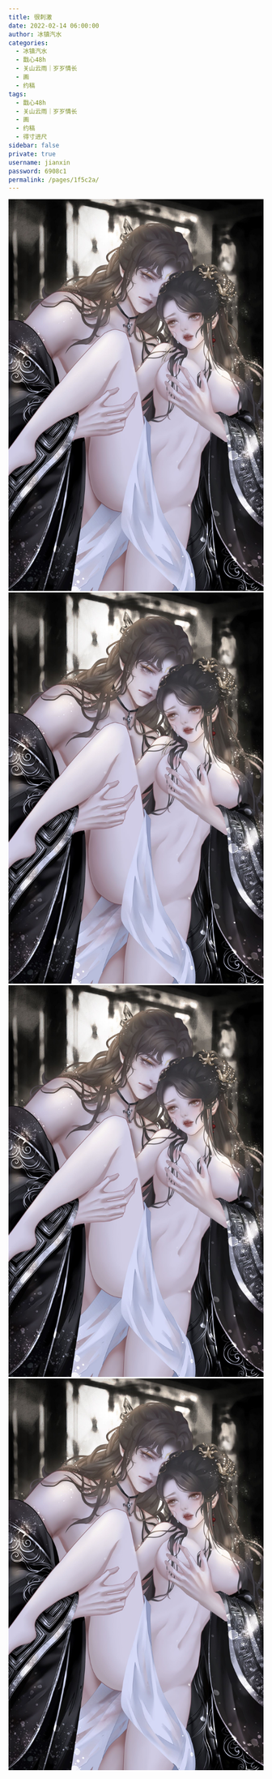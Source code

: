 ```yaml
---
title: 很刺激
date: 2022-02-14 06:00:00
author: 冰镇汽水
categories: 
  - 冰镇汽水
  - 戬心48h
  - 关山云雨｜岁岁情长
  - 画
  - 约稿
tags: 
  - 戬心48h
  - 关山云雨｜岁岁情长
  - 画
  - 约稿
  - 得寸进尺
sidebar: false
private: true
username: jianxin
password: 6908c1
permalink: /pages/1f5c2a/
---
```


![2022.2.14.2](/img/bingzhenqishui/2022.2.14.2.jpg)
![2022.2.14.1](/img/bingzhenqishui/2022.2.14.1.jpg)
![2022.2.14.4](/img/bingzhenqishui/2022.2.14.4.jpg)
![2022.2.14.3](/img/bingzhenqishui/2022.2.14.3.jpg)
